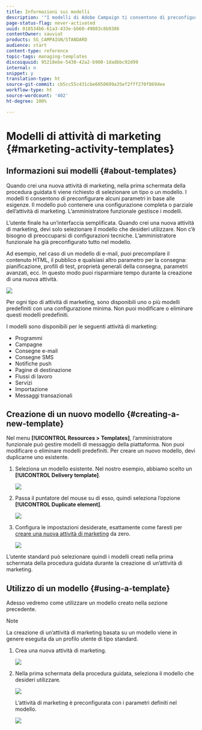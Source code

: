 ```yaml
---
title: Informazioni sui modelli
description: '"I modelli di Adobe Campaign ti consentono di preconfigurare i parametri in base alle esigenze: i modelli possono contenere una configurazione completa o parziale dell’attività di marketing, per semplificare l’utilizzo di Adobe Campaign per gli utenti finali non tecnici".'
page-status-flag: never-activated
uuid: 018534b6-61a3-433e-bb60-49883c8b9386
contentOwner: sauviat
products: SG_CAMPAIGN/STANDARD
audience: start
content-type: reference
topic-tags: managing-templates
discoiquuid: 95218ebe-5430-42a2-b900-1dadbbc92d99
internal: n
snippet: y
translation-type: ht
source-git-commit: cb5cc55c431cbe6050699a35ef2fff270f869dee
workflow-type: ht
source-wordcount: '402'
ht-degree: 100%

---
```



# Modelli di attività di marketing {#marketing-activity-templates}

## Informazioni sui modelli {#about-templates}

Quando crei una nuova attività di marketing, nella prima schermata della procedura guidata ti viene richiesto di selezionare un tipo o un modello. I modelli ti consentono di preconfigurare alcuni parametri in base alle esigenze. Il modello può contenere una configurazione completa o parziale dell’attività di marketing. L’amministratore funzionale gestisce i modelli.

L’utente finale ha un’interfaccia semplificata. Quando crei una nuova attività di marketing, devi solo selezionare il modello che desideri utilizzare. Non c’è bisogno di preoccuparsi di configurazioni tecniche. L’amministratore funzionale ha già preconfigurato tutto nel modello.

Ad esempio, nel caso di un modello di e-mail, puoi precompilare il contenuto HTML, il pubblico e qualsiasi altro parametro per la consegna: pianificazione, profili di test, proprietà generali della consegna, parametri avanzati, ecc. In questo modo puoi risparmiare tempo durante la creazione di una nuova attività.

![](assets/template_1.png)

Per ogni tipo di attività di marketing, sono disponibili uno o più modelli predefiniti con una configurazione minima. Non puoi modificare o eliminare questi modelli predefiniti.

I modelli sono disponibili per le seguenti attività di marketing:

* Programmi
* Campagne
* Consegne e-mail
* Consegne SMS
* Notifiche push
* Pagine di destinazione
* Flussi di lavoro
* Servizi
* Importazione
* Messaggi transazionali

## Creazione di un nuovo modello {#creating-a-new-template}

Nel menu **[!UICONTROL Resources > Templates]**, l’amministratore funzionale può gestire modelli di messaggio della piattaforma. Non puoi modificare o eliminare modelli predefiniti. Per creare un nuovo modello, devi duplicarne uno esistente.

1. Seleziona un modello esistente. Nel nostro esempio, abbiamo scelto un **[!UICONTROL Delivery template]**.

   ![](assets/template_2.png)

1. Passa il puntatore del mouse su di esso, quindi seleziona l’opzione **[!UICONTROL Duplicate element]**.

   ![](assets/template_3.png)

1. Configura le impostazioni desiderate, esattamente come faresti per [creare una nuova attività di marketing](../../start/using/marketing-activities.md#creating-a-marketing-activity) da zero.

   ![](assets/template_4.png)

L’utente standard può selezionare quindi i modelli creati nella prima schermata della procedura guidata durante la creazione di un’attività di marketing.

## Utilizzo di un modello {#using-a-template}

Adesso vedremo come utilizzare un modello creato nella sezione precedente.

>[!NOTE]
>
>La creazione di un’attività di marketing basata su un modello viene in genere eseguita da un profilo utente di tipo standard.

1. Crea una nuova attività di marketing.

   ![](assets/template_5.png)

1. Nella prima schermata della procedura guidata, seleziona il modello che desideri utilizzare.

   ![](assets/template_6.png)

   L’attività di marketing è preconfigurata con i parametri definiti nel modello.

   ![](assets/template_7.png)
